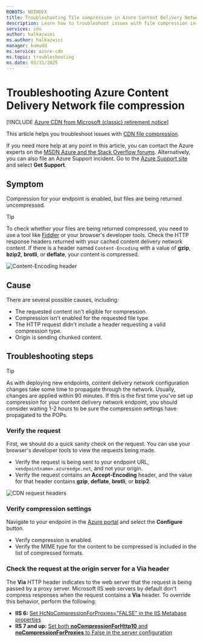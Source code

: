 ```yaml
---
ROBOTS: NOINDEX
title: Troubleshooting file compression in Azure Content Delivery Network
description: Learn how to troubleshoot issues with file compression in Azure Content Delivery Network. This article covers several possible causes.
services: cdn
author: halkazwini
ms.author: halkazwini
manager: kumudd
ms.service: azure-cdn
ms.topic: troubleshooting
ms.date: 03/31/2025
---
```


# Troubleshooting Azure Content Delivery Network file compression

[!INCLUDE [Azure CDN from Microsoft (classic) retirement notice](../../includes/cdn-classic-retirement.md)]

This article helps you troubleshoot issues with [CDN file compression](cdn-improve-performance.md).

If you need more help at any point in this article, you can contact the Azure experts on the [MSDN Azure and the Stack Overflow forums](https://azure.microsoft.com/support/forums/). Alternatively, you can also file an Azure Support incident. Go to the [Azure Support site](https://azure.microsoft.com/support/options/) and select **Get Support**.

## Symptom

Compression for your endpoint is enabled, but files are being returned uncompressed.

> [!TIP]
> To check whether your files are being returned compressed, you need to use a tool like [Fiddler](https://www.telerik.com/fiddler) or your browser's developer tools. Check the HTTP response headers returned with your cached content delivery network content. If there is a header named `Content-Encoding` with a value of **gzip**, **bzip2**, **brotli**, or **deflate**, your content is compressed.
>
> ![Content-Encoding header](./media/cdn-troubleshoot-compression/cdn-content-header.png)
>
>

## Cause

There are several possible causes, including:

- The requested content isn't eligible for compression.
- Compression isn't enabled for the requested file type.
- The HTTP request didn't include a header requesting a valid compression type.
- Origin is sending chunked content.

## Troubleshooting steps

> [!TIP]
> As with deploying new endpoints, content delivery network configuration changes take some time to propagate through the network. Usually, changes are applied within 90 minutes. If this is the first time you've set up compression for your content delivery network endpoint, you should consider waiting 1-2 hours to be sure the compression settings have propagated to the POPs.
>

### Verify the request

First, we should do a quick sanity check on the request. You can use your browser's developer tools to view the requests being made.

- Verify the request is being sent to your endpoint URL, `<endpointname>.azureedge.net`, and not your origin.
- Verify the request contains an **Accept-Encoding** header, and the value for that header contains **gzip**, **deflate**, **brotli**, or **bzip2**.

![CDN request headers](./media/cdn-troubleshoot-compression/cdn-request-headers.png)

### Verify compression settings

Navigate to your endpoint in the [Azure portal](https://portal.azure.com) and select the **Configure** button.

- Verify compression is enabled.
- Verify the MIME type for the content to be compressed is included in the list of compressed formats.

### Check the request at the origin server for a **Via** header

The **Via** HTTP header indicates to the web server that the request is being passed by a proxy server. Microsoft IIS web servers by default don't compress responses when the request contains a **Via** header. To override this behavior, perform the following:

- **IIS 6:** [Set HcNoCompressionForProxies="FALSE" in the IIS Metabase properties](/previous-versions/iis/6.0-sdk/ms525390(v=vs.90))
- **IIS 7 and up:** [Set both **noCompressionForHttp10** and **noCompressionForProxies** to False in the server configuration](https://www.iis.net/configreference/system.webserver/httpcompression)
